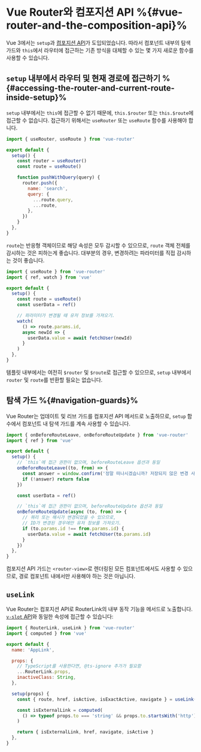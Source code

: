 # Vue Router와 컴포지션 API %{#vue-router-and-the-composition-api}%

Vue 3에서는 `setup`과 [컴포지션 API](https://vuejs.kr/guide/introduction.html#composition-api)가 도입되었습니다.
따라서 컴포넌트 내부의 탐색 가드와 `this`에서 라우터에 접근하는 기존 방식을 대체할 수 있는 몇 가지 새로운 함수를 사용할 수 있습니다.

## `setup` 내부에서 라우터 및 현재 경로에 접근하기 %{#accessing-the-router-and-current-route-inside-setup}%

`setup` 내부에서는 `this`에 접근할 수 없기 때문에,
`this.$router` 또는 `this.$route`에 접근할 수 없습니다.
접근하기 위해서는 `useRouter` 또는 `useRoute` 함수를 사용해야 합니다.

```js
import { useRouter, useRoute } from 'vue-router'

export default {
  setup() {
    const router = useRouter()
    const route = useRoute()

    function pushWithQuery(query) {
      router.push({
        name: 'search',
        query: {
          ...route.query,
          ...route,
        },
      })
    }
  },
}
```

`route`는 반응형 객체이므로 해당 속성은 모두 감시할 수 있으므로,
`route` 객체 전체를 감시하는 것은 피하는게 좋습니다.
대부분의 경우, 변경하려는 파라미터를 직접 감시하는 것이 좋습니다.

```js
import { useRoute } from 'vue-router'
import { ref, watch } from 'vue'

export default {
  setup() {
    const route = useRoute()
    const userData = ref()

    // 파라미터가 변경될 때 유저 정보를 가져오기.
    watch(
      () => route.params.id,
      async newId => {
        userData.value = await fetchUser(newId)
      }
    )
  },
}
```

템플릿 내부에서는 여전히 `$router` 및 `$route`로 접근할 수 있으므로,
`setup` 내부에서 `router` 및 `route`를 반환할 필요는 없습니다.

## 탐색 가드 %{#navigation-guards}%

Vue Router는 업데이트 및 리브 가드를 컴포지션 API 메서드로 노출하므로,
`setup` 함수에서 컴포넌트 내 탐색 가드를 계속 사용할 수 있습니다.

```js
import { onBeforeRouteLeave, onBeforeRouteUpdate } from 'vue-router'
import { ref } from 'vue'

export default {
  setup() {
    // `this`에 접근 권한이 없으며, beforeRouteLeave 옵션과 동일
    onBeforeRouteLeave((to, from) => {
      const answer = window.confirm('정말 떠나시겠습니까? 저장되지 않은 변경 사항이 있습니다!')
      if (!answer) return false
    })

    const userData = ref()

    // `this`에 접근 권한이 없으며, beforeRouteUpdate 옵션과 동일
    onBeforeRouteUpdate(async (to, from) => {
      // 쿼리 또는 해시가 변경되었을 수 있으므로,
      // ID가 변경된 경우에만 유저 정보를 가져오기.
      if (to.params.id !== from.params.id) {
        userData.value = await fetchUser(to.params.id)
      }
    })
  },
}
```

컴포지션 API 가드는 `<router-view>`로 렌더링된 모든 컴포넌트에서도 사용할 수 있으므로,
경로 컴포넌트 내에서만 사용해야 하는 것은 아닙니다.

## `useLink`

Vue Router는 컴포지션 API로 RouterLink의 내부 동작 기능을 메서드로 노출합니다.
[`v-slot` API](/api/#router-link-s-v-slot)와 동일한 속성에 접근할 수 있습니다:

```js
import { RouterLink, useLink } from 'vue-router'
import { computed } from 'vue'

export default {
  name: 'AppLink',

  props: {
    // TypeScript를 사용한다면, @ts-ignore 추가가 필요함
    ...RouterLink.props,
    inactiveClass: String,
  },

  setup(props) {
    const { route, href, isActive, isExactActive, navigate } = useLink(props)

    const isExternalLink = computed(
      () => typeof props.to === 'string' && props.to.startsWith('http')
    )

    return { isExternalLink, href, navigate, isActive }
  },
}
```
